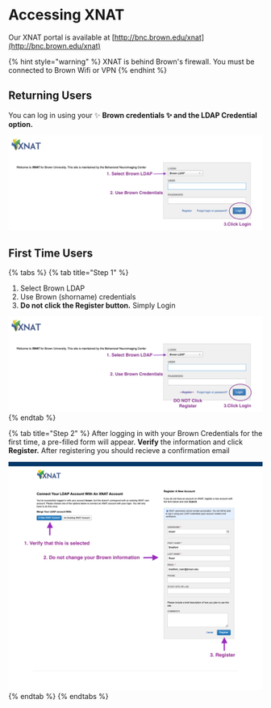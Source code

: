 # Accessing XNAT

Our XNAT portal is available at [http://bnc.brown.edu/xnat](http://bnc.brown.edu/xnat)

{% hint style="warning" %}
XNAT is behind Brown's firewall. You must be connected to Brown Wifi or VPN
{% endhint %}

## Returning Users

You can log in using your ✨ **Brown credentials ✨ and the LDAP Credential option.** 

![](../.gitbook/assets/xnat-ldap-login%20%283%29.png)

## First Time Users

{% tabs %}
{% tab title="Step 1" %}
1. Select Brown LDAP
2. Use Brown \(shorname\) credentials
3. **Do not click the Register button.** Simply Login

![](../.gitbook/assets/xnat-ldap-login%20%282%29.png)
{% endtab %}

{% tab title="Step 2" %}
After logging in with your Brown Credentials for the first time, a pre-filled form will appear. **Verify** the information and click **Register.** After registering you should recieve a confirmation email

![](../.gitbook/assets/xnat-ldap-registration.png)
{% endtab %}
{% endtabs %}

